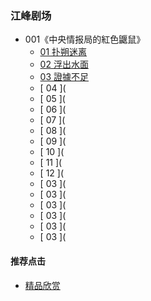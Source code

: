 

### 江峰剧场
- 001《中央情报局的紅色鼴鼠》
  - [ 01 扑朔迷离 ](https://youtu.be/WGYvPtTj9-Q)
  - [ 02 浮出水面 ](https://youtu.be/Vs2Ms6hExQA)
  - [ 03 證據不足 ](https://youtu.be/cYiBbkNcOEE)
  - [ 04 ](
  - [ 05 ](
  - [ 06 ](
  - [ 07 ](
  - [ 08 ](
  - [ 09 ](
  - [ 10 ](
  - [ 11 ](
  - [ 12 ](
  - [ 03 ](
  - [ 03 ](
  - [ 03 ](
  - [ 03 ](
  - [ 03 ](
  - [ 03 ](





#### 推荐点击
- [精品欣赏](https://summer200.github.io/content/main)
